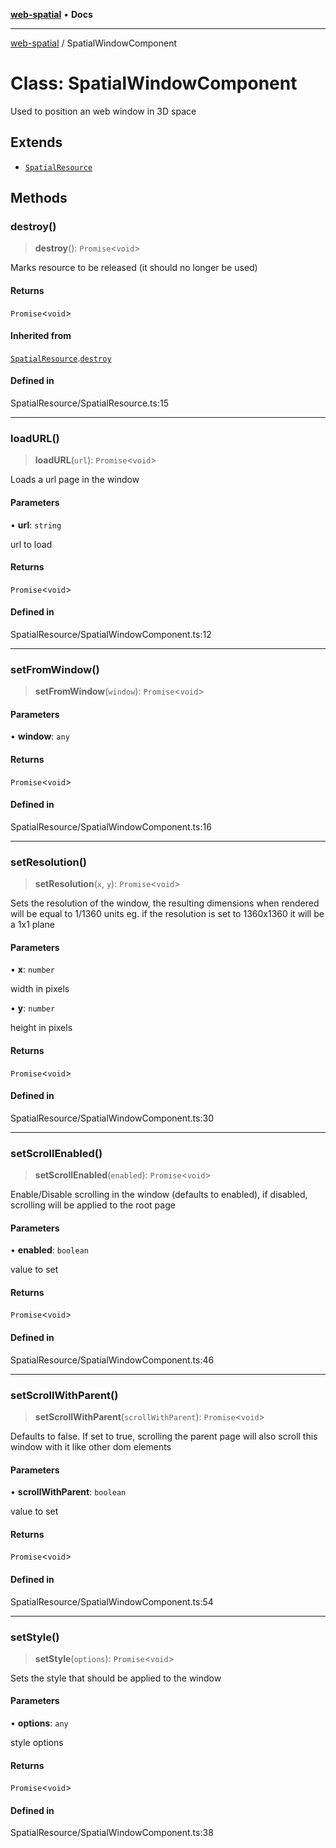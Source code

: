 [**web-spatial**](../README.md) • **Docs**

***

[web-spatial](../globals.md) / SpatialWindowComponent

# Class: SpatialWindowComponent

Used to position an web window in 3D space

## Extends

- [`SpatialResource`](SpatialResource.md)

## Methods

### destroy()

> **destroy**(): `Promise`\<`void`\>

Marks resource to be released (it should no longer be used)

#### Returns

`Promise`\<`void`\>

#### Inherited from

[`SpatialResource`](SpatialResource.md).[`destroy`](SpatialResource.md#destroy)

#### Defined in

SpatialResource/SpatialResource.ts:15

***

### loadURL()

> **loadURL**(`url`): `Promise`\<`void`\>

Loads a url page in the window

#### Parameters

• **url**: `string`

url to load

#### Returns

`Promise`\<`void`\>

#### Defined in

SpatialResource/SpatialWindowComponent.ts:12

***

### setFromWindow()

> **setFromWindow**(`window`): `Promise`\<`void`\>

#### Parameters

• **window**: `any`

#### Returns

`Promise`\<`void`\>

#### Defined in

SpatialResource/SpatialWindowComponent.ts:16

***

### setResolution()

> **setResolution**(`x`, `y`): `Promise`\<`void`\>

Sets the resolution of the window, the resulting dimensions when rendered will be equal to 1/1360 units
eg. if the resolution is set to 1360x1360 it will be a 1x1 plane

#### Parameters

• **x**: `number`

width in pixels

• **y**: `number`

height in pixels

#### Returns

`Promise`\<`void`\>

#### Defined in

SpatialResource/SpatialWindowComponent.ts:30

***

### setScrollEnabled()

> **setScrollEnabled**(`enabled`): `Promise`\<`void`\>

Enable/Disable scrolling in the window (defaults to enabled), if disabled, scrolling will be applied to the root page

#### Parameters

• **enabled**: `boolean`

value to set

#### Returns

`Promise`\<`void`\>

#### Defined in

SpatialResource/SpatialWindowComponent.ts:46

***

### setScrollWithParent()

> **setScrollWithParent**(`scrollWithParent`): `Promise`\<`void`\>

Defaults to false. If set to true, scrolling the parent page will also scroll this window with it like other dom elements

#### Parameters

• **scrollWithParent**: `boolean`

value to set

#### Returns

`Promise`\<`void`\>

#### Defined in

SpatialResource/SpatialWindowComponent.ts:54

***

### setStyle()

> **setStyle**(`options`): `Promise`\<`void`\>

Sets the style that should be applied to the window

#### Parameters

• **options**: `any`

style options

#### Returns

`Promise`\<`void`\>

#### Defined in

SpatialResource/SpatialWindowComponent.ts:38

